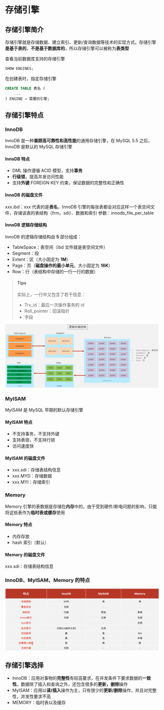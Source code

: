 # 存储引擎
## 存储引擎简介
存储引擎就是存储数据、建立索引、更新/查询数据等技术的实现方式。存储引擎**是基于表的**，**不是基于数据库的**，所以存储引擎可以被称为**表类型**

查看当前数据库支持的存储引擎
```sql
SHOW ENGINES;
```

在创建表时，指定存储引擎
```sql
CREATE TABLE 表名 (
    ...
) ENGINE = 需要的引擎;
```

## 存储引擎特点
### InnoDB
InnoDB 是一种**兼顾高可靠性和高性能**的通用存储引擎，在 MySQL 5.5 之后，InnoDB 是默认的 MySQL 存储引擎

#### InnoDB 特点
- DML 操作遵循 ACID 模型，支持**事务**
- **行级锁**，提高并发访问性能
- 支持**外键** FOREIGN KEY 约束，保证数据的完整性和正确性

#### InnoDB 的磁盘文件
xxx.ibd：xxx 代表的是**表名**，InnoDB 引擎的每张表都会对应这样一个表空间文件，存储该表的表结构（frm，sdi）、数据和索引
参数：innodb_file_per_table

#### InnoDB 逻辑存储结构
InnoDB 的逻辑存储结构由 **5** 部分组成：
- TableSpace：表空间（ibd 文件就是表空间文件）
- Segment：段
- Extent：区（大小固定为 **1M**）
- Page：页（**磁盘操作的最小单元**，大小固定为 **16K**）
- Row：行（表结构中存储的一行一行的数据）

> #### Tips
> 实际上，一行中又包含了若干信息：
> - Trx_id：最后一次操作事务的 id
> - Roll_pointer：回滚指针
> - 字段

<img src="图片库/0./InnoDB逻辑存储结构.png" width="800px">

### MyISAM
MyISAM 是 MySQL 早期的默认存储引擎

#### MyISAM 特点
- 不支持事务，不支持外键
- 支持表锁，不支持行锁
- 访问速度快

#### MyISAM 的磁盘文件
- xxx.sdi：存储表结构信息
- xxx.MYD：存储数据
- xxx.MYI：存储索引

### Memory
Memory 引擎的表数据是存储在**内存**中的，由于受到硬件/断电问题的影响，只能将这些表作为**临时表或缓存**使用

#### Memory 特点
- 内存存放
- hash 索引（默认）

#### Memory 的磁盘文件
xxx.sdi：存储表结构信息

### InnoDB、MyISAM、Memory 的特点
<img src="图片库/0./三种存储引擎.png" width="800px">

## 存储引擎选择
- InnoDB：应用对事物的**完整性**有较高要求，在并发条件下要求数据的**一致性**。数据除了插入和查询之外，还包含很多的**更新，删除**操作
- MyISAM：应用以**读/插入**操作为主，只有很少的**更新/删除**操作，并且对完整性，并发性要求不高
- MEMORY：临时表以及缓存